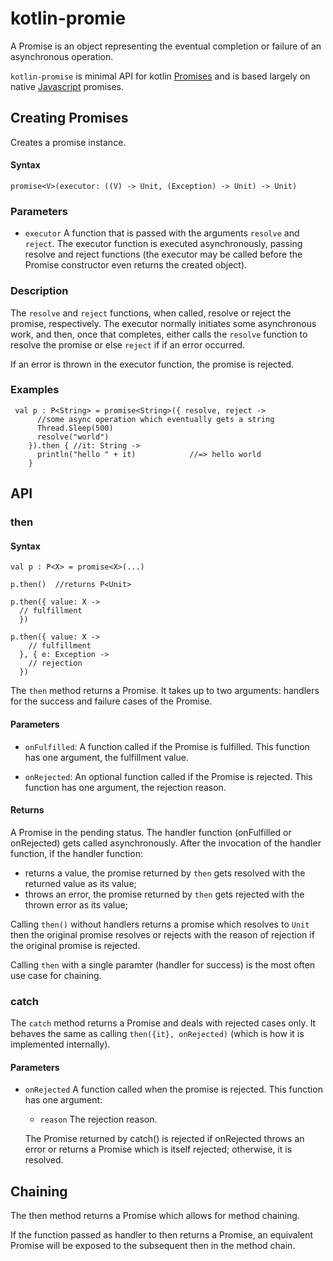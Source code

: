 # kotlin-promie
A Promise is an object representing the eventual completion or failure of an asynchronous operation. 

`kotlin-promise` is  minimal API for kotlin [Promises](https://en.wikipedia.org/wiki/Futures_and_promises) and is based largely on native [Javascript](https://developer.mozilla.org/en-US/docs/Web/JavaScript/Guide/Using_promises) promises. 

## Creating Promises

Creates a promise instance.

#### Syntax
 `promise<V>(executor: ((V) -> Unit, (Exception) -> Unit) -> Unit)`

### Parameters
* `executor` A function that is passed with the arguments
`resolve` and `reject`. The executor function is executed asynchronously,
passing resolve and reject functions (the executor may be called
before the Promise constructor even returns the created object).

### Description
The `resolve` and `reject` functions, when called, resolve or reject
the promise, respectively. The executor normally initiates some
asynchronous work, and then, once that completes, either calls
the `resolve` function to resolve the promise or else `reject` if
if an error occurred.

If an error is thrown in the executor function, the promise
is rejected.

### Examples

````
 val p : P<String> = promise<String>({ resolve, reject ->
      //some async operation which eventually gets a string
      Thread.Sleep(500)
      resolve("world")
    }).then { //it: String -> 
      println("hello " + it)			//=> hello world
    }
````

## API
### then

#### Syntax
````
val p : P<X> = promise<X>(...)

p.then()  //returns P<Unit>

p.then({ value: X -> 
  // fulfillment
  })

p.then({ value: X -> 
    // fulfillment 
  }, { e: Exception -> 
    // rejection
  })
````

The `then` method returns a Promise. It takes up to two arguments: handlers for the success and failure cases of the Promise.

#### Parameters
* `onFulfilled`: A function called if the Promise is fulfilled. This function has one argument, the fulfillment value.

* `onRejected`: An optional function called if the Promise is rejected. This function has one argument, the rejection reason.

#### Returns
A Promise in the pending status. The handler function (onFulfilled or onRejected) gets called asynchronously. After the invocation of the handler function, if the handler function:

* returns a value, the promise returned by `then` gets resolved with the returned value as its value;
* throws an error, the promise returned by `then` gets rejected with the thrown error as its value;

Calling `then()` without handlers returns a promise which resolves to `Unit` then the original promise resolves or rejects with the reason of rejection if the original promise is rejected.

Calling `then` with a single paramter (handler for success) is the most often use case for chaining.

### catch

The `catch` method returns a Promise and deals with rejected cases only. It behaves the same as calling `then({it}, onRejected)` (which is how it is implemented internally).

#### Parameters
* `onRejected` A function called when the promise is rejected. This function has one argument:

  - `reason` The rejection reason. 
  
  The Promise returned by catch() is rejected if onRejected throws an error or returns a Promise which is itself rejected; otherwise, it is resolved.


## Chaining
The then method returns a Promise which allows for method chaining.

If the function passed as handler to then returns a Promise, an equivalent Promise will be exposed to the subsequent then in the method chain. 
